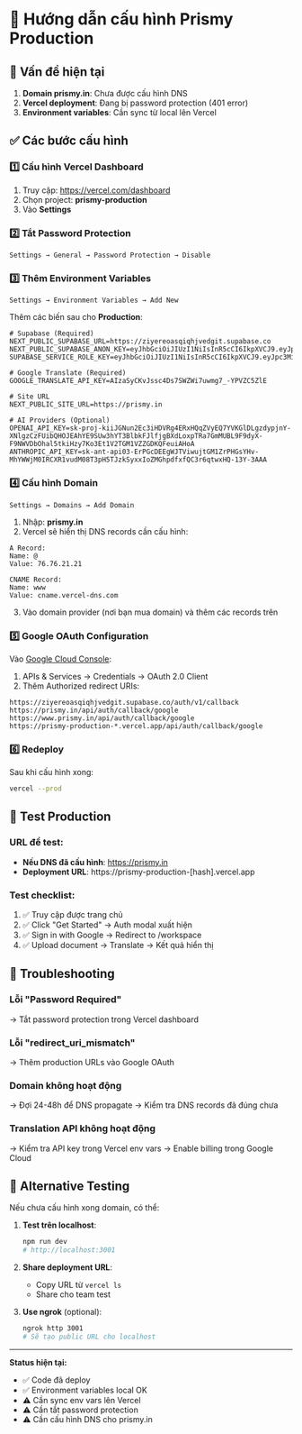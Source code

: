 # 🚀 Hướng dẫn cấu hình Prismy Production

## 🔴 Vấn đề hiện tại

1. **Domain prismy.in**: Chưa được cấu hình DNS
2. **Vercel deployment**: Đang bị password protection (401 error)
3. **Environment variables**: Cần sync từ local lên Vercel

## ✅ Các bước cấu hình

### 1️⃣ **Cấu hình Vercel Dashboard**

1. Truy cập: https://vercel.com/dashboard
2. Chọn project: **prismy-production**
3. Vào **Settings**

### 2️⃣ **Tắt Password Protection**

```
Settings → General → Password Protection → Disable
```

### 3️⃣ **Thêm Environment Variables**

```
Settings → Environment Variables → Add New
```

Thêm các biến sau cho **Production**:

```env
# Supabase (Required)
NEXT_PUBLIC_SUPABASE_URL=https://ziyereoasqiqhjvedgit.supabase.co
NEXT_PUBLIC_SUPABASE_ANON_KEY=eyJhbGciOiJIUzI1NiIsInR5cCI6IkpXVCJ9.eyJpc3MiOiJzdXBhYmFzZSIsInJlZiI6InppeWVyZW9hc3FpcWhqdmVkZ2l0Iiwicm9sZSI6ImFub24iLCJpYXQiOjE3NTA1OTE3ODUsImV4cCI6MjA2NjE2Nzc4NX0.fnoWBmvKf8L7dFe3sHHOQKvoGINwHmWdMvgpeli8vuk
SUPABASE_SERVICE_ROLE_KEY=eyJhbGciOiJIUzI1NiIsInR5cCI6IkpXVCJ9.eyJpc3MiOiJzdXBhYmFzZSIsInJlZiI6InppeWVyZW9hc3FpcWhqdmVkZ2l0Iiwicm9sZSI6InNlcnZpY2Vfcm9sZSIsImlhdCI6MTc1MDU5MTc4NSwiZXhwIjoyMDY2MTY3Nzg1fQ.7vzfrq6nTyOxJrGJclXjuWYucIUaCMiN5zhsldxNr6U

# Google Translate (Required)
GOOGLE_TRANSLATE_API_KEY=AIzaSyCKvJssc4Ds7SWZWi7uwmg7_-YPVZC5ZlE

# Site URL
NEXT_PUBLIC_SITE_URL=https://prismy.in

# AI Providers (Optional)
OPENAI_API_KEY=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
ANTHROPIC_API_KEY=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
```

### 4️⃣ **Cấu hình Domain**

```
Settings → Domains → Add Domain
```

1. Nhập: **prismy.in**
2. Vercel sẽ hiển thị DNS records cần cấu hình:

```
A Record:
Name: @
Value: 76.76.21.21

CNAME Record:  
Name: www
Value: cname.vercel-dns.com
```

3. Vào domain provider (nơi bạn mua domain) và thêm các records trên

### 5️⃣ **Google OAuth Configuration**

Vào [Google Cloud Console](https://console.cloud.google.com):

1. APIs & Services → Credentials → OAuth 2.0 Client
2. Thêm Authorized redirect URIs:

```
https://ziyereoasqiqhjvedgit.supabase.co/auth/v1/callback
https://prismy.in/api/auth/callback/google
https://www.prismy.in/api/auth/callback/google
https://prismy-production-*.vercel.app/api/auth/callback/google
```

### 6️⃣ **Redeploy**

Sau khi cấu hình xong:

```bash
vercel --prod
```

## 🧪 Test Production

### URL để test:
- **Nếu DNS đã cấu hình**: https://prismy.in
- **Deployment URL**: https://prismy-production-[hash].vercel.app

### Test checklist:
1. ✅ Truy cập được trang chủ
2. ✅ Click "Get Started" → Auth modal xuất hiện
3. ✅ Sign in with Google → Redirect to /workspace
4. ✅ Upload document → Translate → Kết quả hiển thị

## 🔧 Troubleshooting

### Lỗi "Password Required"
→ Tắt password protection trong Vercel dashboard

### Lỗi "redirect_uri_mismatch"
→ Thêm production URLs vào Google OAuth

### Domain không hoạt động
→ Đợi 24-48h để DNS propagate
→ Kiểm tra DNS records đã đúng chưa

### Translation API không hoạt động
→ Kiểm tra API key trong Vercel env vars
→ Enable billing trong Google Cloud

## 📱 Alternative Testing

Nếu chưa cấu hình xong domain, có thể:

1. **Test trên localhost**: 
   ```bash
   npm run dev
   # http://localhost:3001
   ```

2. **Share deployment URL**:
   - Copy URL từ `vercel ls`
   - Share cho team test

3. **Use ngrok** (optional):
   ```bash
   ngrok http 3001
   # Sẽ tạo public URL cho localhost
   ```

---

**Status hiện tại:**
- ✅ Code đã deploy
- ✅ Environment variables local OK
- ⚠️ Cần sync env vars lên Vercel
- ⚠️ Cần tắt password protection
- ⚠️ Cần cấu hình DNS cho prismy.in